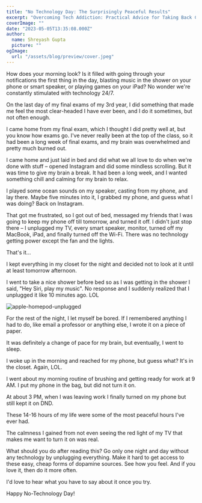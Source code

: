 ```yaml
---
title: "No Technology Day: The Surprisingly Peaceful Results"
excerpt: "Overcoming Tech Addiction: Practical Advice for Taking Back Control"
coverImage: ""
date: "2023-05-05T13:35:08.000Z"
author:
  name: Shreyash Gupta
  picture: ""
ogImage:
  url: "/assets/blog/preview/cover.jpeg"
---
```


How does your morning look? Is it filled with going through your notifications the first thing in the day, blasting music in the shower on your phone or smart speaker, or playing games on your iPad? No wonder we're constantly stimulated with technology 24/7.

On the last day of my final exams of my 3rd year, I did something that made me feel the most clear-headed I have ever been, and I do it sometimes, but not often enough.

I came home from my final exam, which I thought I did pretty well at, but you know how exams go. I've never really been at the top of the class, so it had been a long week of final exams, and my brain was overwhelmed and pretty much burned out.

I came home and just laid in bed and did what we all love to do when we're done with stuff – opened Instagram and did some mindless scrolling. But it was time to give my brain a break. It had been a long week, and I wanted something chill and calming for my brain to relax.

I played some ocean sounds on my speaker, casting from my phone, and lay there. Maybe five minutes into it, I grabbed my phone, and guess what I was doing? Back on Instagram.

That got me frustrated, so I got out of bed, messaged my friends that I was going to keep my phone off till tomorrow, and turned it off. I didn't just stop there – I unplugged my TV, every smart speaker, monitor, turned off my MacBook, iPad, and finally turned off the Wi-Fi. There was no technology getting power except the fan and the lights.

That's it…

I kept everything in my closet for the night and decided not to look at it until at least tomorrow afternoon.

I went to take a nice shower before bed so as I was getting in the shower I said, "Hey Siri, play my music". No response and I suddenly realized that I unplugged it like 10 minutes ago. LOL

![apple-homepod-unplugged](/images/blogs-images-optimized/apple-homepod-unplugged.webp)

For the rest of the night, I let myself be bored. If I remembered anything I had to do, like email a professor or anything else, I wrote it on a piece of paper.

It was definitely a change of pace for my brain, but eventually, I went to sleep.

I woke up in the morning and reached for my phone, but guess what? It's in the closet. Again, LOL.

I went about my morning routine of brushing and getting ready for work at 9 AM. I put my phone in the bag, but did not turn it on.

At about 3 PM, when I was leaving work I finally turned on my phone but still kept it on DND.

These 14-16 hours of my life were some of the most peaceful hours I've ever had.

The calmness I gained from not even seeing the red light of my TV that makes me want to turn it on was real.

What should you do after reading this? Go only one night and day without any technology by unplugging everything. Make it hard to get access to these easy, cheap forms of dopamine sources. See how you feel. And if you love it, then do it more often.

I'd love to hear what you have to say about it once you try.

Happy No-Technology Day! 